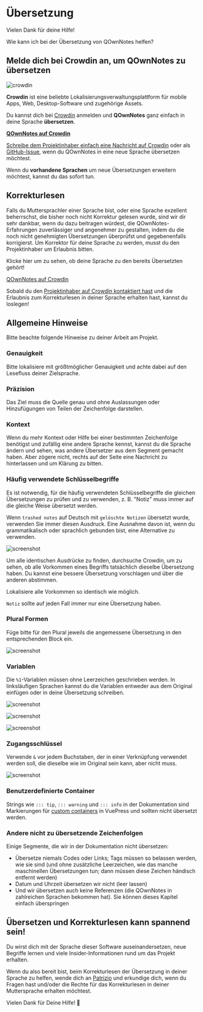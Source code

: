 # Übersetzung

Vielen Dank für deine Hilfe!

Wie kann ich bei der Übersetzung von QOwnNotes helfen?

## Melde dich bei Crowdin an, um QOwnNotes zu übersetzen

![crowdin](/img/crowdin.png)

**Crowdin** ist eine beliebte Lokalisierungsverwaltungsplattform für mobile Apps, Web, Desktop-Software und zugehörige Assets.

Du kannst dich bei [Crowdin](https://crowdin.com/project/qownnotes) anmelden und **QOwnNotes** ganz einfach in deine Sprache **übersetzen**.

**[QOwnNotes auf Crowdin](https://crowdin.com/project/qownnotes)**

[Schreibe dem Projektinhaber einfach eine Nachricht auf Crowdin](https://crowdin.com/profile/pbek) oder als [GitHub-Issue](https://github.com/pbek/QOwnNotes/issues), wenn du QOwnNotes in eine neue Sprache übersetzen möchtest.

Wenn du **vorhandene Sprachen** um neue Übersetzungen erweitern möchtest, kannst du das sofort tun.

## Korrekturlesen

Falls du Muttersprachler einer Sprache bist, oder eine Sprache exzellent beherrschst, die bisher noch nicht Korrektur gelesen wurde, sind wir dir sehr dankbar, wenn du dazu beitragen würdest, die QOwnNotes-Erfahrungen zuverlässiger und angenehmer zu gestalten, indem du die noch nicht genehmigten Übersetzungen überprüfst und gegebenenfalls korrigierst. Um Korrektor für deine Sprache zu werden, musst du den Projektinhaber um Erlaubnis bitten.

Klicke hier um zu sehen, ob deine Sprache zu den bereits Übersetzten gehört!

[QOwnNotes auf Crowdin](https://translate.qownnotes.org/)

Sobald du den [Projektinhaber auf Crowdin kontaktiert hast](https://crowdin.com/profile/pbek) und die Erlaubnis zum Korrekturlesen in deiner Sprache erhalten hast, kannst du loslegen!

## Allgemeine Hinweise

Bitte beachte folgende Hinweise zu deiner Arbeit am Projekt.

### Genauigkeit

Bitte lokalisiere mit größtmöglicher Genauigkeit und achte dabei auf den Lesefluss deiner Zielsprache.

### Präzision

Das Ziel muss die Quelle genau und ohne Auslassungen oder Hinzufügungen von Teilen der Zeichenfolge darstellen.

### Kontext

Wenn du mehr Kontext oder Hilfe bei einer bestimmten Zeichenfolge benötigst und zufällig eine andere Sprache kennst, kannst du die Sprache ändern und sehen, was andere Übersetzer aus dem Segment gemacht haben. Aber zögere nicht, rechts auf der Seite eine Nachricht zu hinterlassen und um Klärung zu bitten.

### Häufig verwendete Schlüsselbegriffe

Es ist notwendig, für die häufig verwendeten Schlüsselbegriffe die gleichen Übersetzungen zu prüfen und zu verwenden, z. B. "Notiz" muss immer auf die gleiche Weise übersetzt werden.

Wenn `trashed notes` auf Deutsch mit `gelöschte Notizen` übersetzt wurde, verwenden Sie immer diesen Ausdruck. Eine Ausnahme davon ist, wenn du grammatikalisch oder sprachlich gebunden bist, eine Alternative zu verwenden.

![screenshot](/img/crowdin/screenshot-7.png)

Um alle identischen Ausdrücke zu finden, durchsuche Crowdin, um zu sehen, ob alle Vorkommen eines Begriffs tatsächlich dieselbe Übersetzung haben. Du kannst eine bessere Übersetzung vorschlagen und über die anderen abstimmen.

Lokalisiere alle Vorkommen so identisch wie möglich.

`Notiz` sollte auf jeden Fall immer nur eine Übersetzung haben.

### Plural Formen

Füge bitte für den Plural jeweils die angemessene Übersetzung in den entsprechenden Block ein.

![screenshot](/img/crowdin/screenshot-4.png)

### Variablen

Die `%1`-Variablen müssen ohne Leerzeichen geschrieben werden. In linksläufigen Sprachen kannst du die Variablen entweder aus dem Original einfügen oder in deine Übersetzung schreiben.

![screenshot](/img/crowdin/screenshot-1.png)

![screenshot](/img/crowdin/screenshot-5.png)

![screenshot](/img/crowdin/screenshot-3.png)

### Zugangsschlüssel

Verwende `&` vor jedem Buchstaben, der in einer Verknüpfung verwendet werden soll, die dieselbe wie im Original sein kann, aber nicht muss.

![screenshot](/img/crowdin/screenshot-4.png)

### Benutzerdefinierte Container

Strings wie `::: tip`, `::: warning` und `::: info` in der Dokumentation sind Markierungen für [custom containers](https://vuepress.vuejs.org/guide/markdown.html#custom-containers) in VuePress und sollten nicht übersetzt werden.

### Andere nicht zu übersetzende Zeichenfolgen

Einige Segmente, die wir in der Dokumentation nicht übersetzen:

- Übersetze niemals Codes oder Links; Tags müssen so belassen werden, wie sie sind (und ohne zusätzliche Leerzeichen, wie das manche maschinellen Übersetzungen tun; dann müssen diese Zeichen händisch entfernt werden)
- Datum und Uhrzeit übersetzen wir nicht (leer lassen)
- Und wir übersetzen auch keine Referenzen (die QOwnNotes in zahlreichen Sprachen bekommen hat). Sie können dieses Kapitel einfach überspringen

## Übersetzen und Korrekturlesen kann spannend sein!

Du wirst dich mit der Sprache dieser Software auseinandersetzen, neue Begriffe lernen und viele Insider-Informationen rund um das Projekt erhalten.

Wenn du also bereit bist, beim Korrekturlesen der Übersetzung in deiner Sprache zu helfen, wende dich an [Patrizio](https://crowdin.com/profile/pbek) und erkundige dich, wenn du Fragen hast und/oder die Rechte für das Korrekturlesen in deiner Muttersprache erhalten möchtest.

Vielen Dank für Deine Hilfe! 🙂
